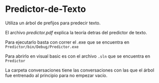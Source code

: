 # Predictor-de-Texto
Utiliza un árbol de prefijos para predecir texto.

El archivo *predictor.pdf* explica la teoría detras del predictor de texto. 

Para ejecutarlo basta con correr el .exe que se encuentra en `Predictor/bin/Debug/Predictor.exe`

Para abrirlo en visual basic es con el archivo `.sln` que se encuentra en `Predictor`

La carpeta conversaciones tiene las conversaciones con las que el árbol fue entrenado al principio para no empezar vacío.
